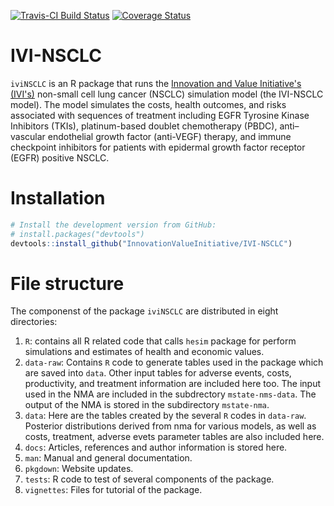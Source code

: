 [![Travis-CI Build Status](https://travis-ci.org/InnovationValueInitiative/IVI-NSCLC.svg?branch=master)](https://travis-ci.org/InnovationValueInitiative/IVI-NSCLC)
[![Coverage Status](https://codecov.io/gh/InnovationValueInitiative/IVI-NSCLC/branch/master/graph/badge.svg)](https://codecov.io/gh/InnovationValueInitiative/IVI-NSCLC)

# IVI-NSCLC
`iviNSCLC` is an R package that runs the [Innovation and Value Initiative's (IVI's)](http://www.thevalueinitiative.org/)  non-small cell lung cancer (NSCLC) simulation model (the IVI-NSCLC model). The model simulates the costs, health outcomes, and risks associated with sequences of treatment including EGFR Tyrosine Kinase Inhibitors (TKIs), platinum-based doublet chemotherapy (PBDC), anti–vascular endothelial growth factor (anti-VEGF) therapy, and immune checkpoint inhibitors for patients with epidermal growth factor receptor (EGFR) positive NSCLC. 

# Installation
```r
# Install the development version from GitHub:
# install.packages("devtools")
devtools::install_github("InnovationValueInitiative/IVI-NSCLC")
```
# File structure
The componenst of the package `iviNSCLC` are distributed in eight directories:
1. `R`: contains all R related code that calls `hesim` package for perform simulations and estimates of health and economic values.
2. `data-raw`: Contains `R` code to generate tables used in the package which are saved into `data`.  Other input tables for adverse events, costs, productivity, and treatment information are included here too. The input used in the NMA are included in the subdrectory `mstate-nms-data`. The output of the NMA is stored in the subdirectory `mstate-nma`.
3. `data`: Here are the tables created by the several `R` codes in `data-raw`. Posterior distributions derived from nma for various models, as well as costs, treatment, adverse evets parameter tables are also included here. 
4. `docs`: Articles, references and author information is stored here.
5. `man`: Manual and general documentation.
6. `pkgdown`: Website updates.
7. `tests`: R code to test of several components of the package.
8. `vignettes`: Files for tutorial of the package.


